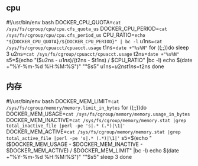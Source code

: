 ## cpu

#!/usr/bin/env bash
DOCKER_CPU_QUOTA=`cat /sys/fs/cgroup/cpu/cpu.cfs_quota_us`
DOCKER_CPU_PERIOD=`cat /sys/fs/cgroup/cpu/cpu.cfs_period_us`
CPU_RATIO=`echo "${DOCKER_CPU_QUOTA}/${DOCKER_CPU_PERIOD}" | bc -l`
u1ns=`cat /sys/fs/cgroup/cpuacct/cpuacct.usage`
t1ns=`date +"%s%N"`
for ((;;))do
        sleep 3
        u2ns=`cat /sys/fs/cgroup/cpuacct/cpuacct.usage`
        t2ns=`date +"%s%N"`
        s5=$(echo "($u2ns - $u1ns) / ($t2ns - $t1ns) / $CPU_RATIO" |bc -l)
        echo $(date +"%Y-%m-%d %H:%M:%S")" ""$s5"
        u1ns=$u2ns
        t1ns=$t2ns
done

## 内存

#!/usr/bin/env bash
DOCKER_MEM_LIMIT=`cat /sys/fs/cgroup/memory/memory.limit_in_bytes`
for ((;;))do
        DOCKER_MEM_USAGE=`cat /sys/fs/cgroup/memory/memory.usage_in_bytes`
        DOCKER_MEM_INACTIVE=`cat /sys/fs/cgroup/memory/memory.stat |grep total_inactive_file |perl -pe 's|.* (.*)|\1|'`
        DOCKER_MEM_ACTIVE=`cat /sys/fs/cgroup/memory/memory.stat |grep total_active_file |perl -pe 's|.* (.*)|\1|'`
        s5=$(echo "($DOCKER_MEM_USAGE - $DOCKER_MEM_INACTIVE - $DOCKER_MEM_ACTIVE) / $DOCKER_MEM_LIMIT" |bc -l)
        echo $(date +"%Y-%m-%d %H:%M:%S")" ""$s5"
        sleep 3
done